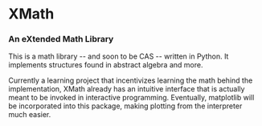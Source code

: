 # XMath
### An eXtended Math Library
This is a math library -- and soon to be CAS -- written in Python.  It implements structures found in abstract algebra and more.

Currently a learning project that incentivizes learning the math behind the implementation, XMath already has an intuitive interface that is actually meant to be invoked in interactive programming.  Eventually, matplotlib will be incorporated into this package, making plotting from the interpreter much easier.
